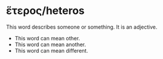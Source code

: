 # ἕτερος/heteros
This word describes someone or something. It is an adjective.

* This word can mean other.
* This word can mean another.
* This word can mean different.
